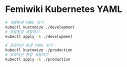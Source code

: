 Femiwiki Kubernetes YAML
========

```bash
# 개발환경 YAML 보기
kubectl kustomize ./development
# 개발환경 세팅하기
kubectl apply -k ./development

# 프로덕션 환경 YAML 보기
kubectl kustomize ./production
# 프로덕션 환경 세팅하기
kubectl apply -k ./production
```
